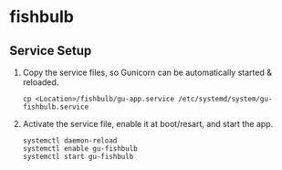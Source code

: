 # fishbulb

## Service Setup
1. Copy the service files, so Gunicorn can be automatically started & reloaded.
	
	```
	cp <Location>/fishbulb/gu-app.service /etc/systemd/system/gu-fishbulb.service
	```

1. Activate the service file, enable it at boot/resart, and start the app.

	```
	systemctl daemon-reload
	systemctl enable gu-fishbulb
	systemctl start gu-fishbulb
	```